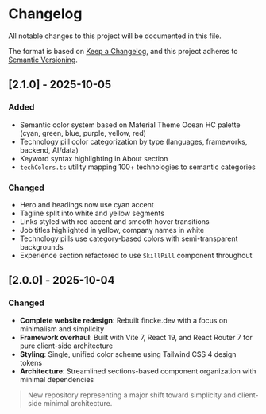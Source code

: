 # Changelog

All notable changes to this project will be documented in this file.

The format is based on [Keep a Changelog](https://keepachangelog.com/en/1.0.0/),
and this project adheres to [Semantic Versioning](https://semver.org/spec/v2.0.0.html).

## [2.1.0] - 2025-10-05

### Added
- Semantic color system based on Material Theme Ocean HC palette (cyan, green, blue, purple, yellow, red)
- Technology pill color categorization by type (languages, frameworks, backend, AI/data)
- Keyword syntax highlighting in About section
- `techColors.ts` utility mapping 100+ technologies to semantic categories

### Changed
- Hero and headings now use cyan accent
- Tagline split into white and yellow segments
- Links styled with red accent and smooth hover transitions
- Job titles highlighted in yellow, company names in white
- Technology pills use category-based colors with semi-transparent backgrounds
- Experience section refactored to use `SkillPill` component throughout

## [2.0.0] - 2025-10-04

### Changed

- **Complete website redesign**: Rebuilt fincke.dev with a focus on minimalism and simplicity
- **Framework overhaul**: Built with Vite 7, React 19, and React Router 7 for pure client-side architecture
- **Styling**: Single, unified color scheme using Tailwind CSS 4 design tokens
- **Architecture**: Streamlined sections-based component organization with minimal dependencies

> New repository representing a major shift toward simplicity and client-side minimal architecture.
